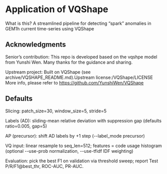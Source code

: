 #  Application of VQShape
What is this?
A streamlined pipeline for detecting “spark” anomalies in GEM1h current time-series using VQShape

## Acknowledgments

Senior’s contribution: This repo is developed based on the vqshpe model from Yunshi Wen. Many thanks for the guidance and sharing.

Upstream project: Built on VQShape (see archive/VQSHAPE_README.md).Upstream license:/VQShape/LICENSE
More info, please refer to https://github.com/YunshiWen/VQShape


## Defaults

Slicing: patch_size=30, window_size=5, stride=5

Labels (AD): sliding-mean relative deviation with suppression gap
(defaults ratio=0.005, gap=5)

AP (precursor): shift AD labels by +1 step (--label_mode precursor)

VQ input: linear resample to seq_len=512; features = code usage histogram
(optional --use-prob normalization, --use-tfidf IDF weighting)

Evaluation: pick the best F1 on validation via threshold sweep; report Test
P/R/F1@best_thr, ROC-AUC, PR-AUC.




